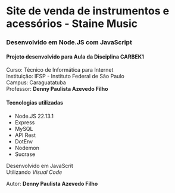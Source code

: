 # Site de venda de instrumentos e acessórios - Staine Music

### Desenvolvido em Node.JS com JavaScript

#### Projeto desenvolvido para Aula da Disciplina CARBEK1

Curso: Técnico de Informática para Internet  
Instituição: IFSP - Instituto Federal de São Paulo  
Campus: Caraguatatuba  
Professor: **Denny Paulista Azevedo Filho**

#### Tecnologias utilizadas

- Node.JS 22.13.1
- Express
- MySQL
- API Rest
- DotEnv
- Nodemon
- Sucrase

Desenvolvido em JavaScrit  
Utilizando _Visual Code_

Autor: **Denny Paulista Azevedo Filho**